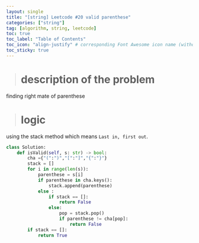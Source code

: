 ```yaml
---
layout: single
title: "[string] Leetcode #20 valid parenthese"
categories: ["string"]
tag: [algorithm, string, leetcode]
toc: true
toc_label: "Table of Contents"
toc_icon: "align-justify" # corresponding Font Awesome icon name (without fa prefix)
toc_sticky: true
---
```


># description of the problem

finding right mate of parenthese

># logic 

using the stack method which means `Last in, first out`.

```Python
class Solution:
    def isValid(self, s: str) -> bool:
        cha ={"(":")","[":"]","{":"}"}
        stack = []
        for i in range(len(s)):
            parenthese = s[i]
            if parenthese in cha.keys():
                stack.append(parenthese)
            else :
                if stack == []:
                    return False
                else:
                    pop = stack.pop()
                    if parenthese != cha[pop]:
                        return False
        if stack == []:
            return True
            


```